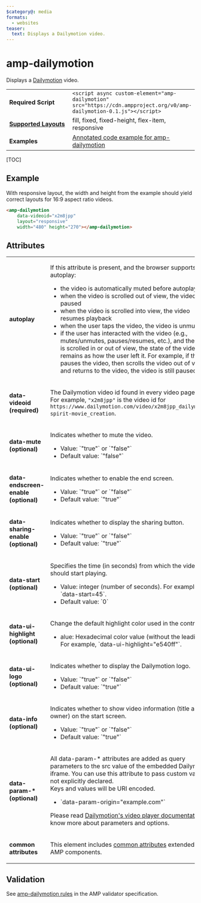```yaml
---
$category@: media
formats:
  - websites
teaser:
  text: Displays a Dailymotion video.
---
```

<!---
Copyright 2016 The AMP HTML Authors. All Rights Reserved.

Licensed under the Apache License, Version 2.0 (the "License");
you may not use this file except in compliance with the License.
You may obtain a copy of the License at

      http://www.apache.org/licenses/LICENSE-2.0

Unless required by applicable law or agreed to in writing, software
distributed under the License is distributed on an "AS-IS" BASIS,
WITHOUT WARRANTIES OR CONDITIONS OF ANY KIND, either express or implied.
See the License for the specific language governing permissions and
limitations under the License.
-->

# amp-dailymotion

Displays a <a href="http://www.dailymotion.com/">Dailymotion</a> video.

<table>
  <tr>
    <td width="40%"><strong>Required Script</strong></td>
    <td><code>&lt;script async custom-element="amp-dailymotion" src="https://cdn.ampproject.org/v0/amp-dailymotion-0.1.js">&lt;/script></code></td>
  </tr>
  <tr>
    <td class="col-fourty"><strong><a href="https://www.ampproject.org/docs/guides/responsive/control_layout.html">Supported Layouts</a></strong></td>
    <td>fill, fixed, fixed-height, flex-item, responsive</td>
  </tr>
  <tr>
    <td width="40%"><strong>Examples</strong></td>
    <td><a href="https://ampbyexample.com/components/amp-dailymotion/">Annotated code example for amp-dailymotion</a></td>
  </tr>
</table>

[TOC]

## Example

With responsive layout, the width and height from the example should yield correct layouts for 16:9 aspect ratio videos.

```html
<amp-dailymotion
    data-videoid="x2m8jpp"
    layout="responsive"
    width="480" height="270"></amp-dailymotion>
```

## Attributes

<table>
  <tr>
    <td width="40%"><p><strong>autoplay</strong></p></td>
    <td><p>If this attribute is present, and the browser supports autoplay:</p>
<ul>
  <li>the video is automatically muted before autoplay starts</li>
  <li>when the video is scrolled out of view, the video is paused</li>
  <li>when the video is scrolled into view, the video resumes playback</li>
  <li>when the user taps the video, the video is unmuted</li>
  <li>if the user has interacted with the video (e.g., mutes/unmutes, pauses/resumes, etc.), and the video is scrolled in or out of view, the state of the video remains as how the user left it. For example, if the user pauses the video, then scrolls the video out of view and returns to the video, the video is still paused.</li>
</ul></td>
  </tr>
  <tr>
    <td width="40%"><p><strong>data-videoid (required)</strong></p></td>
    <td><p>The Dailymotion video id found in every video page URL. For example, <code>"x2m8jpp"</code> is the video id for <code>https://www.dailymotion.com/video/x2m8jpp_dailymotion-spirit-movie_creation</code>.</p></td>
  </tr>
  <tr>
    <td width="40%"><p><strong>data-mute (optional)</strong></p></td>
    <td><p>Indicates whether to mute the video.</p>
<ul>
  <li>Value: `"true"` or `"false"`</li>
  <li>Default value: `"false"`</li>
</ul></td>
  </tr>
  <tr>
    <td width="40%"><p><strong>data-endscreen-enable (optional)</strong></p></td>
    <td><p>Indicates whether to enable the end screen.</p>
<ul>
  <li>Value: `"true"` or `"false"`</li>
  <li>Default value: `"true"`</li>
</ul></td>
  </tr>
  <tr>
    <td width="40%"><p><strong>data-sharing-enable (optional)</strong></p></td>
    <td><p>Indicates whether to display the sharing button.</p>
<ul>
  <li>Value: `"true"` or `"false"`</li>
  <li>Default value: `"true"`</li>
</ul></td>
  </tr>
  <tr>
    <td width="40%"><p><strong>data-start (optional)</strong></p></td>
    <td><p>Specifies the time (in seconds) from which the video should start playing.</p>
<ul>
  <li>Value: integer (number of seconds). For example, `data-start=45`.</li>
  <li>Default value: `0`</li>
</ul></td>
  </tr>
  <tr>
    <td width="40%"><p><strong>data-ui-highlight (optional)</strong></p></td>
    <td><p>Change the default highlight color used in the controls.</p>
<ul>
  <li>alue: Hexadecimal color value (without the leading #). For example, `data-ui-highlight="e540ff"`.</li>
</ul></td>
  </tr>
  <tr>
    <td width="40%"><p><strong>data-ui-logo (optional)</strong></p></td>
    <td><p>Indicates whether to display the Dailymotion logo.</p>
<ul>
  <li>Value: `"true"` or `"false"`</li>
  <li>Default value: `"true"`</li>
</ul></td>
  </tr>
  <tr>
    <td width="40%"><p><strong>data-info (optional)</strong></p></td>
    <td><p>Indicates whether to show video information (title and owner) on the start screen.</p>
<ul>
  <li>Value: `"true"` or `"false"`</li>
  <li>Default value: `"true"`</li>
</ul></td>
  </tr>
  <tr>
    <td width="40%"><p><strong>data-param-* (optional)</strong></p></td>
    <td><p>All data-param-* attributes are added as query parameters to the src value of the embedded Dailymotion iframe. You can use this attribute to pass custom values not explicitly declared.<br>Keys and values will be URI encoded.</p>
<ul>
  <li>`data-param-origin="example.com"`</li>
</ul>
<p>Please read <a href="https://developer.dailymotion.com/player#player-parameters">Dailymotion's video player documentation</a> to know more about parameters and options.</p></td>
  </tr>
  <tr>
    <td width="40%"><p><strong>common attributes</strong></p></td>
    <td><p>This element includes <a href="https://www.ampproject.org/docs/reference/common_attributes">common attributes</a> extended to AMP components.</p></td>
  </tr>
</table>

## Validation

See [amp-dailymotion rules](https://github.com/ampproject/amphtml/blob/master/extensions/amp-dailymotion/validator-amp-dailymotion.protoascii) in the AMP validator specification.
